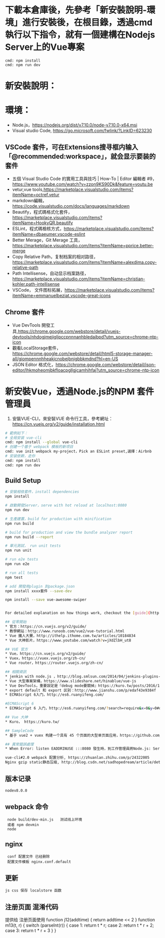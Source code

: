 # 下載本倉庫後，先參考「新安裝說明-環境」進行安裝後，在根目錄，透過cmd執行以下指令，就有一個建構在Nodejs Server上的Vue專案
    cmd: npm install
    cmd: npm run dev

# 新安裝說明：
# 環境：
* Node.js，https://nodejs.org/dist/v7.10.0/node-v7.10.0-x64.msi
* Visual studio Code, https://go.microsoft.com/fwlink/?LinkID=623230

## VSCode 套件，可在Extensions搜寻框内输入「@recommended:workspace」，就会显示要装的套件
* 五個 Visual Studio Code 的實用工具與技巧 | How-To | Editor 編輯者 #9，https://www.youtube.com/watch?v=zzon9KS90Dk&feature=youtu.be
* vetur,vue tools,https://marketplace.visualstudio.com/items?itemName=octref.vetur
* markdown編輯，https://code.visualstudio.com/docs/languages/markdown
* Beautify，程式碼格式化套件，https://marketplace.visualstudio.com/items?itemName=HookyQR.beautify
* ESLint，程式碼檢核方式，https://marketplace.visualstudio.com/items?itemName=dbaeumer.vscode-eslint
* Better Merage，Git Merage 工具，https://marketplace.visualstudio.com/items?itemName=pprice.better-merge
* Copy Relative Path，复制档案的相对路径，https://marketplace.visualstudio.com/items?itemName=alexdima.copy-relative-path
* Path Intellisense，自动显示档案路径，https://marketplace.visualstudio.com/items?itemName=christian-kohler.path-intellisense
* VSCode， 文件图标拓展，https://marketplace.visualstudio.com/items?itemName=emmanuelbeziat.vscode-great-icons

## Chrome 套件
* Vue DevTools 開發工具,https://chrome.google.com/webstore/detail/vuejs-devtools/nhdogjmejiglipccpnnnanhbledajbpd?utm_source=chrome-ntp-icon
* 觀看LocalStorage套件，https://chrome.google.com/webstore/detail/html5-storage-manager-all/giompennnhheakjcnobejbnjgbbkmdnd?hl=en-US
* JSON Editor 格式化，https://chrome.google.com/webstore/detail/json-editor/lhkmoheomjbkfloacpgllgjcamhihfaj?utm_source=chrome-ntp-icon

# 新安裝Vue，透過Node.js的NPM 套件管理員
1. 安裝VUE-CLI，來安裝VUE 命令行工具，參考網址：https://cn.vuejs.org/v2/guide/installation.html
``` bash
# 範例如下：
# 全局安装 vue-cli
cmd: npm install --global vue-cli
# 创建一个基于 webpack 模板的新项目
cmd: vue init webpack my-project，Pick an ESLint preset,選擇：Airbnb
# 安装依赖，走你
cmd: npm install
cmd: npm run dev
```
## Build Setup

``` bash
# 安裝相依套件，install dependencies
npm install

# 啟動開發Server，serve with hot reload at localhost:8080
npm run dev

# 生產建置，build for production with minification
npm run build

# build for production and view the bundle analyzer report
npm run build --report

# 單元測試， run unit tests
npm run unit

# run e2e tests
npm run e2e

# run all tests
npm test

# add 開發用plugin 到package.json
npm install xxxx套件 --save-dev

npm install --save vue-awesome-swiper


For detailed explanation on how things work, checkout the [guide](http://vuejs-templates.github.io/webpack/) and [docs for vue-loader](http://vuejs.github.io/vue-loader).

## 從零開始
* 官方：https://cn.vuejs.org/v2/guide/
* 教學網站：http://www.runoob.com/vue2/vue-tutorial.html
* Vue 鐵人大賽，http://ithelp.ithome.com.tw/articles/10184834
* Vue 大神影片，https://www.youtube.com/watch?v=jXdZlbH_ut8

## VUE 官方
* Vue，https://cn.vuejs.org/v2/guide/
* Vuex，https://vuex.vuejs.org/zh-cn/
* Vue router，https://router.vuejs.org/zh-cn/

## 相關資訊
* jenkin with node.js ，http://blog.smlsun.com/2014/04/jenkins-plugins-nodejs.html
* Vue 大型專案架構，https://www.slideshare.net/hinablue/vue-js
* Vue DevTools，重要設定是『debug mode要關掉』https://kuro.tw/posts/2016/12/08/%E9%80%8F%E9%81%8E-VueCLI-%E5%BB%BA%E7%BD%AE%E5%B0%88%E6%A1%88%E6%99%82%EF%BC%8C%E8%87%AA%E5%8B%95%E5%88%87%E6%8F%9B-devtools-%E7%9A%84-debug-%E7%92%B0%E5%A2%83/
* export default 和 export 区别：http://www.jianshu.com/p/edaf43e9384f
* ECMAScript 6入门，http://es6.ruanyifeng.com/

#ECMAScript 6
* ECMAScript 6 入门，http://es6.ruanyifeng.com/?search=require&x=0&y=0#docs/intro

## Vue 大神
* Kuro， https://kuro.tw/

## SampleCode
* 基于 vue2 + vuex 构建一个具有 45 个页面的大型单页面应用，https://github.com/bailicangdu/vue2-elm/blob/master/src/router/router.js

## 異常錯誤處理
* When Error: listen EADDRINUSE :::8080 發生時，到工作管理員將Node.js: Server-side Javascript的進程關閉掉,就可以正常重新啟動服務器

vue-cli#2.0 webpack 配置分析, https://zhuanlan.zhihu.com/p/24322005
Nginx gzip static静态压缩, http://blog.csdn.net/sadhopedream/article/details/20950519
```
## 版本记录
    nodev8.0.0
    
## webpack 命令
     node build/dev-min.js   测试线上环境
     或者 npm devmin
     node 
     
## nginx 
     conf 配置文件 已经删除
     配置文件模板 nginx.conf.default

## 更新
    js css 保存 localstore 函数

## 注册页面 混淆代码

  提供给 注册页面使用
  function j12(addtime) {
      return addtime << 2
  }
  function m13(t, r) {
      switch (parseInt(r)) {
      case 1:
          return t * r;
      case 2:
          return t * r + 2;
      case 3:
          return t * r + 3
      }
  }
